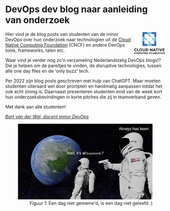 # DevOps dev blog naar aanleiding van onderzoek

<img src="plaatjes/cncf-logo.png" alt="CNCF logo" width="100" align="right">

Hier vind je de blog posts van studenten van de minor DevOps over hun onderzoek naar technologien uit de [Cloud Native Computing Foundation](https://landscape.cncf.io/) (CNCF) en andere DevOps tools, frameworks, talen etc.

Waar vind je verder nog zo'n verzameling Nederlandstalig DevOps blogs!? Die je helpen om de pareltjes te vinden, de disruptive technologies, tussen alle one day flies en de 'only buzz' tech.

Per 2022 zijn blog posts geschreven met hulp van ChatGPT. Maar moeten studenten uiteraard wel door prompten en handmatig aanpassen totdat het ook echt zinnig is. Daarnaast presenteren studenten eind van de week kort hun onderzoeksbevindingen in korte pitches die zij in teamverband geven.

Met dank aan alle studenten!

*[Bart van der Wal, docent minor DevOps](mailto:bart.vanderwal@han.nl)*

<figure align="right">
    <img src="plaatjes/all-buzz.jpg" alt="Is it all just buzzwords?" width="500">
    <figcaption>Figuur 1: Een dag niet gememe'd, is een dag niet geleefd :)</figcaption>
</figure>
